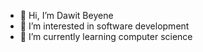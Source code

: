 - 👋 Hi, I’m Dawit Beyene
- 👀 I’m interested in software development
- 🌱 I’m currently learning computer science
<!---
daveragos/daveragos is a ✨ special ✨ repository because its `README.md` (this file) appears on your GitHub profile.
You can click the Preview link to take a look at your changes.
--->
